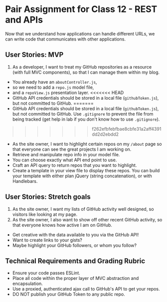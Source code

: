 # Pair Assignment for Class 12 - REST and APIs

Now that we understand how applications can handle different URLs, we can write code that communicates with other applications.

## User Stories: MVP
 1. As a developer, I want to treat my GitHub repositories as a resource (with full MVC components), so that I can manage them within my blog.
  - You already have an `aboutController.js`,
  - so we need to add a `repo.js` model file,
  - and a `repoView.js` presentation layer.
<<<<<<< HEAD
  - GitHub API credentials should be stored in a local file (`githubToken.js`), but not committed to GitHub.
=======
  - GitHub API credentials should be stored in a local file (`githubToken.js`), but not committed to GitHub. Use `.gitignore` to prevent the file from being tracked (get help in lab if you don't know how to use `.gitignore`).
>>>>>>> f262efbfebfbae8cbfe31a2aff4391dd2d2ebdd2
 - As the site owner, I want to highlight certain repos on my `/about` page so that everyone can see the great projects I am working on.
  - Retrieve and manipulate repo info in your model file.
  - You can choose exactly what API end point to use.
  - Craft an API query to return repos that you want to highlight.
  - Create a template in your view file to display these repos. You can build your template with either plan jQuery (string concatenation), or with Handlebars.

## User Stories: Stretch goals
 1. As the site owner, I want my lists of GitHub activity well designed, so visitors like looking at my page.
 1. As the site owner, I also want to show off other recent GitHub activity, so that everyone knows how active I am on GitHub.
  - Get creative with the data available to you via the GitHub API!
  - Want to create links to your gists?
  - Maybe highlight your GitHub followers, or whom you follow?

## Technical Requirements and Grading Rubric
 - Ensure your code passes ESLint.
 - Place all code within the proper layer of MVC abstraction and encapsulation.
 - Use a proxied, authenticated ajax call to GitHub's API to get your repos.
 - DO NOT publish your GitHub Token to any public repo.
